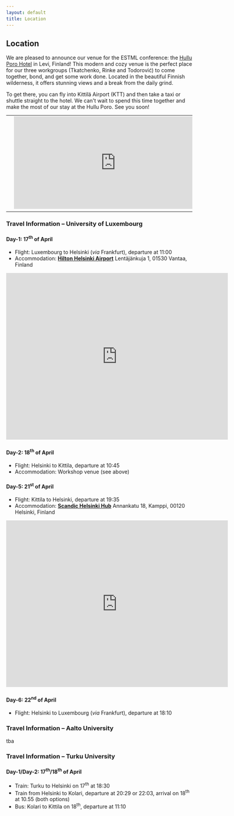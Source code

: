 ```yaml
---
layout: default
title: Location
---
```


## Location

We are pleased to announce our venue for the ESTML conference: the [Hullu Poro Hotel](https://www.hulluporo.fi/en/) in Levi, Finland!
This modern and cozy venue is the perfect place for our three workgroups (Tkatchenko, Rinke and Todorović) to come together, bond, and get some work done. Located in the beautiful Finnish wilderness, it offers stunning views and a break from the daily grind.

To get there, you can fly into Kittilä Airport (KTT) and then take a taxi or shuttle straight to the hotel. We can't wait to spend this time together and make the most of our stay at the Hullu Poro. See you soon!

<table>
<tr VALIGN=TOP >
  <td width=350> <img height=250 src='https://raw.githubusercontent.com/ESTML/ESTML.github.io/main/assets/img/hotel-hulluporo.jpg'> </td>
  <td width=550> <iframe src="https://www.google.com/maps/embed?pb=!1m18!1m12!1m3!1d1506.9787375105905!2d24.80753431642859!3d67.80833428538011!2m3!1f0!2f0!3f0!3m2!1i1024!2i768!4f13.1!3m3!1m2!1s0x45d24d5a87b3f0fd%3A0xd00dac320805b483!2sHullu%20Poro%20(Hotel%20Crazy%20Reindeer)!5e0!3m2!1sde!2slu!4v1675175175974!5m2!1sde!2slu" width="550" height="250" style="border:0;" allowfullscreen="" loading="lazy" referrerpolicy="no-referrer-when-downgrade"></iframe> </td>
</tr>
</table>

### Travel Information – University of Luxembourg

#### Day-1: 17<sup>th</sup> of April

- Flight: Luxembourg to Helsinki (*via* Frankfurt), departure at 11:00
- Accommodation: [**Hilton Helsinki Airport**](https://www.hilton.com/en/hotels/helaihi-hilton-helsinki-airport/) Lentäjänkuja 1, 01530 Vantaa, Finland 

<iframe src="https://www.google.com/maps/embed?pb=!1m14!1m8!1m3!1d1975.8199316564421!2d24.9632088!3d60.3160374!3m2!1i1024!2i768!4f13.1!3m3!1m2!1s0x468df86f157d893f%3A0x5237e1178e9c51ca!2sHilton%20Helsinki%20Airport!5e0!3m2!1sde!2slu!4v1674837557706!5m2!1sde!2slu" width="600" height="450" style="border:0;" allowfullscreen="" loading="lazy" referrerpolicy="no-referrer-when-downgrade"></iframe>

#### Day-2: 18<sup>th</sup> of April

- Flight: Helsinki to Kittila, departure at 10:45
- Accommodation: Workshop venue (see above)

#### Day-5: 21<sup>st</sup> of April

- Flight: Kittila to Helsinki, departure at 19:35
- Accommodation: [**Scandic Helsinki Hub**](https://www.scandichotels.com/hotels/finland/helsinki/scandic-helsinki-hub) Annankatu 18, Kamppi, 00120 Helsinki, Finland

<iframe src="https://www.google.com/maps/embed?pb=!1m18!1m12!1m3!1d1984.8962932767272!2d24.93580551610625!3d60.16589568195937!2m3!1f0!2f0!3f0!3m2!1i1024!2i768!4f13.1!3m3!1m2!1s0x46920bcbb028ee71%3A0xd09f43fae63daef4!2sScandic%20Helsinki%20Hub!5e0!3m2!1sde!2slu!4v1675787421008!5m2!1sde!2slu" width="600" height="450" style="border:0;" allowfullscreen="" loading="lazy" referrerpolicy="no-referrer-when-downgrade"></iframe>

#### Day-6: 22<sup>nd</sup> of April

- Flight: Helsinki to Luxembourg (*via* Frankfurt), departure at 18:10

### Travel Information – Aalto University

tba

### Travel Information – Turku University

#### Day-1/Day-2: 17<sup>th</sup>/18<sup>th</sup> of April

- Train: Turku to Helsinki on 17<sup>th</sup> at 18:30
- Train from Helsinki to Kolari, departure at 20:29 or 22:03, arrival on 18<sup>th</sup> at 10.55 (both options)
- Bus: Kolari to Kittila on 18<sup>th</sup>, departure at 11:10

